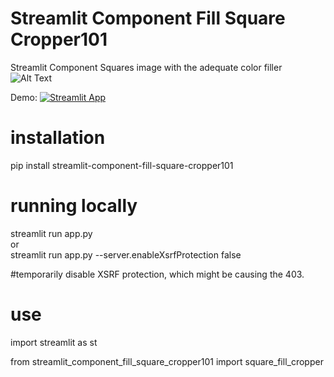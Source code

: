 # Streamlit Component Fill Square Cropper101  
Streamlit Component Squares image with the adequate color filler  
![Alt Text](https://raw.githubusercontent.com/webdevserv/streamlit_component_fill_square_cropper101/blob/main/images/add.JPG)  

Demo: [![Streamlit App](https://static.streamlit.io/badges/streamlit_badge_black_white.svg)](https://webdevserv-portfolio-idoia-icodeidoia-portfolio-9kblei.streamlit.app/a_LIVE_Square_Filler_app)  

# installation

pip install streamlit-component-fill-square-cropper101

# running locally

streamlit run app.py  
or  
streamlit run app.py --server.enableXsrfProtection false  

#temporarily disable XSRF protection, which might be causing the 403.  

# use

import streamlit as st  


from streamlit_component_fill_square_cropper101 import square_fill_cropper  
